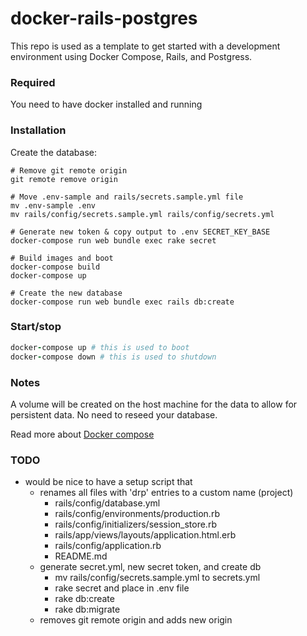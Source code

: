 # docker-rails-postgres

This repo is used as a template to get started with a development environment using Docker Compose, Rails, and Postgress. 



### Required ###

You need to have docker installed and running



### Installation ###

Create the database:

```shell
# Remove git remote origin
git remote remove origin

# Move .env-sample and rails/secrets.sample.yml file
mv .env-sample .env
mv rails/config/secrets.sample.yml rails/config/secrets.yml

# Generate new token & copy output to .env SECRET_KEY_BASE
docker-compose run web bundle exec rake secret

# Build images and boot
docker-compose build
docker-compose up

# Create the new database
docker-compose run web bundle exec rails db:create
```



### Start/stop ###

```ruby
docker-compose up # this is used to boot
docker-compose down # this is used to shutdown
```



### Notes ###

A volume will be created on the host machine for the data to allow for persistent data. No need to reseed your database.

Read more about [Docker compose](https://docs.docker.com/compose/)



### TODO ###

- would be nice to have a setup script that
  - renames all files with 'drp' entries to a custom name (project)
    - rails/config/database.yml
    - rails/config/environments/production.rb
    - rails/config/initializers/session_store.rb
    - rails/app/views/layouts/application.html.erb
    - rails/config/application.rb
    - README.md
  - generate secret.yml, new secret token, and create db
    - mv rails/config/secrets.sample.yml to secrets.yml
    - rake secret and place in .env file
    - rake db:create
    - rake db:migrate
  - removes git remote origin and adds new origin

